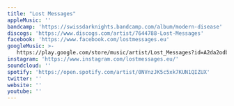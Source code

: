 ```yaml
---
title: "Lost Messages"
appleMusic: ''
bandcamp: 'https://swissdarknights.bandcamp.com/album/modern-disease'
discogs: 'https://www.discogs.com/artist/7644788-Lost-Messages'
facebook: 'https://www.facebook.com/lostmessages.eu'
googleMusic: >-
   https://play.google.com/store/music/artist/Lost_Messages?id=A2da2odblnnc5pquzjuoxjmamyu
instagram: 'https://www.instagram.com/lostmessages.eu/'
soundcloud: ''
spotify: 'https://open.spotify.com/artist/0NVnzJK5c5xk7KUN1QIZUX'
twitter: ''
website: ''
youtube: ''
---
```

